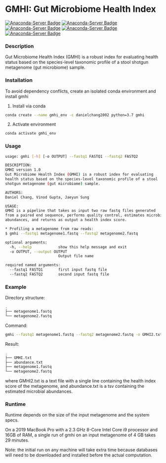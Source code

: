 # GMHI: Gut Microbiome Health Index

[![Anaconda-Server Badge](https://anaconda.org/danielchang2002/gmhi2/badges/version.svg)](https://anaconda.org/danielchang2002/gmhi2)
[![Anaconda-Server Badge](https://anaconda.org/danielchang2002/gmhi2/badges/platforms.svg)](https://anaconda.org/danielchang2002/gmhi2)
[![Anaconda-Server Badge](https://anaconda.org/danielchang2002/gmhi2/badges/license.svg)](https://anaconda.org/danielchang2002/gmhi2)
[![Anaconda-Server Badge](https://anaconda.org/danielchang2002/gmhi2/badges/downloads.svg)](https://anaconda.org/danielchang2002/gmhi2)
[![Anaconda-Server Badge](https://anaconda.org/danielchang2002/gmhi2/badges/installer/conda.svg)](https://conda.anaconda.org/danielchang2002)


### Description
Gut Microbiome Health Index (GMHI) is a robust index for evaluating 
health status based on the species-level taxonomic profile of a stool 
shotgun metagenome (gut microbiome) sample.


### Installation
To avoid dependency conflicts, create an isolated conda environment and
install gmhi

1. Install via conda
```sh
conda create --name gmhi_env -c danielchang2002 python=3.7 gmhi
```

2. Activate environment
```sh
conda activate gmhi_env
```

### Usage
```sh
usage: gmhi [-h] [-o OUTPUT] --fastq1 FASTQ1 --fastq2 FASTQ2

DESCRIPTION:
GMHI version 1.0
Gut Microbiome Health Index (GMHI) is a robust index for evaluating 
health status based on the species-level taxonomic profile of a stool 
shotgun metagenome (gut microbiome) sample.

AUTHORS:
Daniel Chang, Vinod Gupta, Jaeyun Sung

USAGE:
GMHI is a pipeline that takes as input two raw fastq files generated 
from a paired end sequence, performs quality control, estimates microbial 
abundances, and returns as output a health index score.

* Profiling a metagenome from raw reads:
$ gmhi --fastq1 metagenome1.fastq --fastq2 metagenome2.fastq

optional arguments:
  -h, --help            show this help message and exit
  -o OUTPUT, --output OUTPUT
                        Output file name

required named arguments:
  --fastq1 FASTQ1       first input fastq file
  --fastq2 FASTQ2       second input fastq file
```

### Example
Directory structure:
```sh
.
├── metagenome1.fastq
└── metagenome2.fastq
```

Command:
```sh
gmhi --fastq1 metagenome1.fastq --fastq2 metagenome2.fastq -o GMHI2.txt
```

Result:
```sh
.
├── GMHI.txt
├── abundance.txt
├── metagenome1.fastq
└── metagenome2.fastq
```
where GMHI2.txt is a text file with a single line containing the health index
score of the metagenome, and abundance.txt is a tsv containing the estimated
microbial abundances.

### Runtime

Runtime depends on the size of the input metagenome and the system specs.

On a 2019 MacBook Pro with a 2.3 GHz 8-Core Intel Core i9 processor and 
16GB of RAM, a single run of gmhi on an input metagenome 
of 4 GB takes 29 minutes.

Note: the initial run on any machine will take extra time
because databases will need to be downloaded and installed before the actual
computation.

